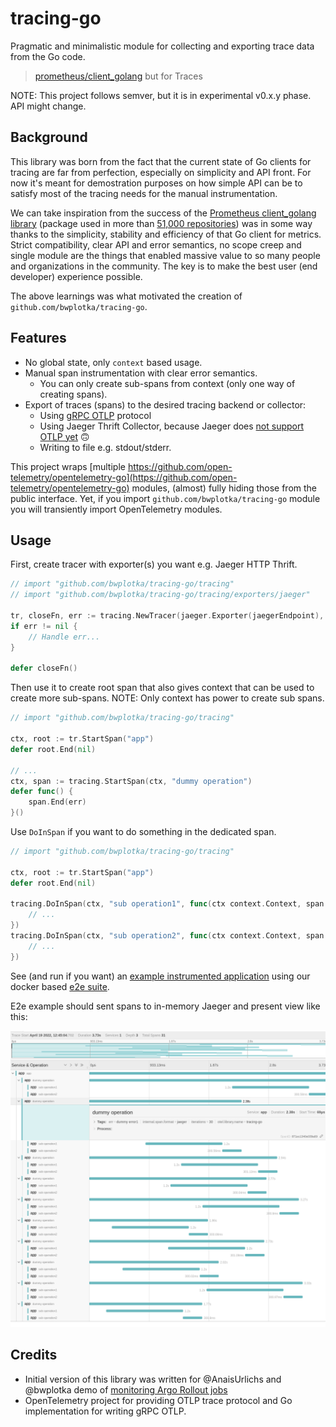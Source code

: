 # tracing-go

Pragmatic and minimalistic module for collecting and exporting trace data from the Go code.

> [prometheus/client_golang](https://github.com/prometheus/client_golang) but for Traces

NOTE: This project follows semver, but it is in experimental v0.x.y phase. API might change.

## Background

This library was born from the fact that the current state of Go clients for tracing are far from perfection, especially on simplicity and API front. For now it's meant for demostration purposes on how simple API can be to satisfy most of the tracing needs for the manual instrumentation.

We can take inspiration from the success of the [Prometheus client_golang library](https://github.com/prometheus/client_golang) (package used in more than [51,000 repositories](https://github.com/prometheus/client_golang/network/dependents?package_id=UGFja2FnZS0yMjY0ODEyOTE4)) was in some way thanks to the simplicity, stability and efficiency of that Go client for metrics. Strict compatibility, clear API and error semantics, no scope creep and single module are the things that enabled massive value to so many people and organizations in the community. The key is to make the best user (end developer) experience possible.

The above learnings was what motivated the creation of `github.com/bwplotka/tracing-go`.

## Features

* No global state, only `context` based usage.
* Manual span instrumentation with clear error semantics.
  * You can only create sub-spans from context (only one way of creating spans).
* Export of traces (spans) to the desired tracing backend or collector:
  * Using [gRPC OTLP](https://github.com/open-telemetry/opentelemetry-specification/blob/main/specification/protocol/otlp.md) protocol
  * Using Jaeger Thrift Collector, because Jaeger does [not support OTLP yet](https://github.com/jaegertracing/jaeger/issues/3625) 🙃
  * Writing to file e.g. stdout/stderr.

This project wraps [multiple https://github.com/open-telemetry/opentelemetry-go](https://github.com/open-telemetry/opentelemetry-go) modules, (almost) fully hiding those from the public interface. Yet, if you import `github.com/bwplotka/tracing-go` module you will transiently import OpenTelemetry modules.

## Usage

First, create tracer with exporter(s) you want e.g. Jaeger HTTP Thrift.

```go
// import "github.com/bwplotka/tracing-go/tracing"
// import "github.com/bwplotka/tracing-go/tracing/exporters/jaeger"

tr, closeFn, err := tracing.NewTracer(jaeger.Exporter(jaegerEndpoint), tracing.WithServiceName("app"))
if err != nil {
	// Handle err...
}

defer closeFn()
```

Then use it to create root span that also gives context that can be used to create more sub-spans. 
NOTE: Only context has power to create sub spans.

```go
// import "github.com/bwplotka/tracing-go/tracing"

ctx, root := tr.StartSpan("app")
defer root.End(nil)

// ...
ctx, span := tracing.StartSpan(ctx, "dummy operation")
defer func() {
	span.End(err)
}()
```

Use `DoInSpan` if you want to do something in the dedicated span. 

```go
// import "github.com/bwplotka/tracing-go/tracing"

ctx, root := tr.StartSpan("app")
defer root.End(nil)

tracing.DoInSpan(ctx, "sub operation1", func(ctx context.Context, span tracing.Span) error {
	// ...
})
tracing.DoInSpan(ctx, "sub operation2", func(ctx context.Context, span tracing.Span) error { 
	// ...
})
```

See (and run if you want) an [example instrumented application](https://github.com/bwplotka/tracing-go/blob/e4932502118d0cf62706a342c04107b0727cd230/tracing/tracing_e2e_test.go#L78) using our docker based [e2e suite](https://github.com/efficientgo/e2e).  

E2e example should sent spans to in-memory Jaeger and present view like this: 

![jaeger](tracing-go-jaeger.png)

## Credits

* Initial version of this library was written for @AnaisUrlichs and @bwplotka demo of [monitoring Argo Rollout jobs](https://github.com/AnaisUrlichs/observe-argo-rollout/blob/main/app/tracing/tracing.go)
* OpenTelemetry project for providing OTLP trace protocol and Go implementation for writing gRPC OTLP.

